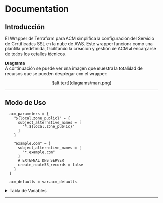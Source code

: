 # Documentation

## Introducción

El Wrapper de Terraform para ACM simplifica la configuración del Servicio de Certificados SSL en la nube de AWS. Este wrapper funciona como una plantilla predefinida, facilitando la creación y gestión de ACM al encargarse de todos los detalles técnicos.

**Diagrama** <br/>
A continuación se puede ver una imagen que muestra la totalidad de recursos que se pueden desplegar con el wrapper:

<center>![alt text](diagrams/main.png)</center>

---

## Modo de Uso
```hcl
  acm_parameters = {
    "${local.zone_public}" = {
      subject_alternative_names = [
        "*.${local.zone_public}"
      ]
    }

    "example.com" = {
      subject_alternative_names = [
        "*.example.com"
      ]
      # EXTERNAL DNS SERVER
      create_route53_records = false
    }
  }

  acm_defaults = var.acm_defaults
```
<details>
<summary>Tabla de Variables</summary>

| Variable                                    | Variable Description                                                      | Type      | Default    | Alternatives                    |
|---------------------------------------------|---------------------------------------------------------------------------|-----------|------------|---------------------------------|
| create_certificate                          | Determines if a new certificate should be created.                        | `bool`    | true       | false                           |
| create_route53_records_only                 | Specifies if only Route53 records should be created without a certificate.| `bool`    | false      | true                            |
| validate_certificate                        | Enables validation for the created certificate.                           | `bool`    | true       | false                           |
| validation_allow_overwrite_records          | Allows overwriting existing DNS records during validation.                | `bool`    | true       | false                           |
| wait_for_validation                         | Waits for the certificate validation to complete.                         | `bool`    | true       | false                           |
| certificate_transparency_logging_preference | Enables or disables certificate transparency logging.                     | `bool`    | true       | false                           |
| domain_name                                 | The primary domain name for the certificate.                              | `string`  | each.key   | Any valid domain name           |
| subject_alternative_names                   | A list of alternative domain names for the certificate.                   | `list`    | []         | List of additional domain names |
| validation_method                           | The method used for domain validation (DNS or EMAIL).                     | `string`  | "DNS"      | "EMAIL"                         |
| validation_option                           | Custom options for validation.                                            | `map `    | {}         | Map of validation settings      |
| create_route53_records                      | Whether to create Route53 records for the certificate.                    | `bool`    | true       | false                           |
| validation_record_fqdns                     | List of fully qualified domain names (FQDNs) for validation records.      | `list`    | []         | List of FQDNs                   |
| zone_id                                     | Route53 hosted zone ID for domain validation.                             | `string`  | null       | Specific hosted zone ID         |
| dns_ttl                                     | Time-to-live (TTL) for DNS validation records.                            | `number`  | 60         | Any valid TTL value             |
| acm_certificate_domain_validation_options   | ACM certificate domain validation options.                                | `map `    | {}         | Map of validation options       |
| distinct_domain_names                       | List of distinct domain names for the certificate.                        | `list`    | []         | List of unique domain names     |
| validation_timeout                          | Timeout period for certificate validation in seconds.                     | `number`  | null       | Any valid timeout value         |
| key_algorithm                               | The cryptographic key algorithm for the certificate.                      | `string`  | "RSA_2048" | "RSA_4096", "EC_prime256v1"     |
| putin_khuylo                                | Custom placeholder variable.                                              | `bool`    | true       | false                           |

</details>

---

